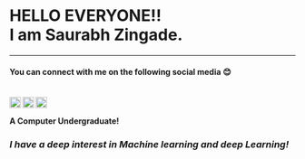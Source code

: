 <h1>HELLO EVERYONE!!
<br>
I am Saurabh Zingade.
<br></h1>
<hr>

<h4>You can connect with me on the following social media  😊 <h4>
<br>

<a href="https://www.linkedin.com/in/saurabhzingade/">
  <img align="left" alt="My LinkdeIN" width="20px" src="https://cdn.jsdelivr.net/npm/simple-icons@v3/icons/linkedin.svg" />
</a>
<a href="https://twitter.com/Iamsz7">
  <img align="left" alt="My Twitter" width="20px" src="https://cdn.jsdelivr.net/npm/simple-icons@v3/icons/twitter.svg" />
</a>
<a href="https://www.instagram.com/iamszing/">
  <img align="left" alt="My Instagram" width="20px" src="https://cdn.jsdelivr.net/npm/simple-icons@v3/icons/instagram.svg" />
</a>
<br><br>
<B> A Computer Undergraduate!</B>
<br>
<h3><i> I have a deep interest in Machine learning and deep Learning! </i><?h3>
